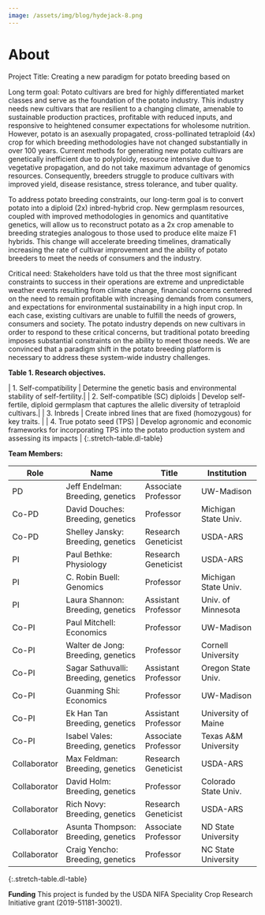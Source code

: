 ```yaml
---
image: /assets/img/blog/hydejack-8.png
---
```


# About

Project Title: Creating a new paradigm for potato breeding based on

Long term goal: Potato cultivars are bred for highly differentiated market classes and serve as the foundation of the potato industry. This industry needs new cultivars that are resilient to a changing climate, amenable to sustainable production practices, profitable with reduced inputs, and responsive to heightened consumer expectations for wholesome nutrition. However, potato is an asexually propagated, cross-pollinated tetraploid (4x) crop for which breeding methodologies have not changed substantially in over 100 years. Current methods for generating new potato cultivars are genetically inefficient due to polyploidy, resource intensive due to vegetative propagation, and do not take maximum advantage of genomics resources. Consequently, breeders struggle to produce cultivars with improved yield, disease resistance, stress tolerance, and tuber quality.

To address potato breeding constraints, our long-term goal is to convert potato into a diploid (2x) inbred-hybrid crop. New germplasm resources, coupled with improved methodologies in genomics and quantitative genetics, will allow us to reconstruct potato as a 2x crop amenable to breeding strategies analogous to those used to produce elite maize F1 hybrids. This change will accelerate breeding timelines, dramatically increasing the rate of cultivar improvement and the ability of potato breeders to meet the needs of consumers and the industry.

Critical need: Stakeholders have told us that the three most significant constraints to success in their operations are extreme and unpredictable weather events resulting from climate change, financial concerns centered on the need to remain profitable with increasing demands from consumers, and expectations for environmental sustainability in a high input crop. In each case, existing cultivars are unable to fulfill the needs of growers, consumers and society. The potato industry depends on new cultivars in order to respond to these critical concerns, but traditional potato breeding imposes substantial constraints on the ability to meet those needs. We are convinced that a paradigm shift in the potato breeding platform is necessary to address these system-wide industry challenges.

**Table 1. Research objectives.**


| 1. Self-compatibility | Determine the genetic basis and environmental stability of self-fertility.|
| 2. Self-compatible (SC) diploids | Develop self-fertile, diploid germplasm that captures the allelic diversity of tetraploid cultivars.|
| 3. Inbreds | Create inbred lines that are fixed (homozygous) for key traits. |
| 4. True potato seed (TPS) | Develop agronomic and economic frameworks for incorporating TPS into the potato production system and assessing its impacts |
{:.stretch-table.dl-table}

**Team Members:**

|Role | Name | Title | Institution |
| --- | --- | --- |--- |
| PD | Jeff Endelman: Breeding, genetics | Associate Professor | UW-Madison
| Co-PD | David Douches: Breeding, genetics | Professor | Michigan State Univ.
| Co-PD | Shelley Jansky: Breeding, genetics | Research Geneticist | USDA-ARS
| PI | Paul Bethke: Physiology | Research Geneticist | USDA-ARS
| PI | C. Robin Buell: Genomics | Professor | Michigan State Univ.
| PI | Laura Shannon: Breeding, genetics | Assistant Professor | Univ. of Minnesota
| Co-PI | Paul Mitchell: Economics | Professor | UW-Madison
| Co-PI | Walter de Jong: Breeding, genetics | Professor | Cornell University
| Co-PI | Sagar Sathuvalli: Breeding, genetics | Assistant Professor | Oregon State Univ.
| Co-PI | Guanming Shi: Economics | Professor | UW-Madison
| Co-PI | Ek Han Tan Breeding, genetics | Assistant Professor | University of Maine
| Co-PI | Isabel Vales: Breeding, genetics | Associate Professor | Texas A&M University
| Collaborator | Max Feldman: Breeding, genetics | Research Geneticist | USDA-ARS
| Collaborator | David Holm: Breeding, genetics | Professor | Colorado State Univ.
| Collaborator | Rich Novy: Breeding, genetics | Research Geneticist | USDA-ARS
| Collaborator | Asunta Thompson: Breeding, genetics | Associate Professor | ND State University
| Collaborator | Craig Yencho: Breeding, genetics | Professor | NC State University
{:.stretch-table.dl-table}

**Funding**
This project is funded by the USDA NIFA Speciality Crop Research Initiative grant (2019-51181-30021).
